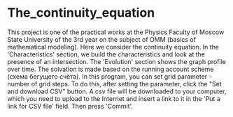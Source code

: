 # The_continuity_equation

This project is one of the practical works at the Physics Faculty of Moscow State University of the 3rd year on the subject of OMM (basics of mathematical modeling).
Here we consider the continuity equation. In the 'Characteristics' section, we build the characteristics and look at the presence of an intersection. The 'Evolution' section shows the graph profile over time.
The solvation is made based on the running account scheme (схема бегущего счёта).
In this program, you can set grid parameter - number of grid steps. To do this, after setting the parameter, click the "Set and download CSV" button. A csv file will be downloaded to your computer, which you need to upload to the Internet and insert a link to it in the 'Put a link for CSV file' field. Then press 'Commit'.
